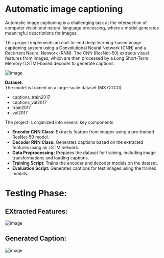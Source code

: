# **Automatic image captioning**
Automatic image captioning is a challenging task at the intersection of computer vision and natural language processing, where a model generates meaningful descriptions for images. 

This project implements an end-to-end deep learning-based image captioning system using a Convolutional Neural Network (CNN) and a Recurrent Neural Network (RNN). The CNN (ResNet-50) extracts visual features from images, which are then processed by a Long Short-Term Memory (LSTM)-based decoder to generate captions.  

![image](https://github.com/user-attachments/assets/0445a20b-3858-4519-95f9-eb8ee098b8c4)

**Dataset:**  
 The model is trained on a large-scale dataset (MS COCO)
 - captions_train2017
 - captions_val2017
 - train2017
 - val2017
   
The project is organized into several key components: 
- **Encoder CNN Class:** Extracts feature from images using a pre-trained ResNet-50 model.
- **Decoder RNN Class:** Generates captions based on the extracted features using an LSTM network. 
- **Data Preprocessing:** Prepares the dataset for training, including image transformations and loading captions.
- **Training Script:** Trains the encoder and decoder models on the dataset.
- **Evaluation Script:** Generates captions for test images using the trained models.
 # **Testing Phase:**
 ## **EXtracted Features:** 
 ![image](https://github.com/user-attachments/assets/d8607208-3c28-436e-b4f5-89d4c33e1578)
 ## **Generated Caption:**
 ![image](https://github.com/user-attachments/assets/7799b21d-a24d-4c51-930d-a641f3557e8f)


 


